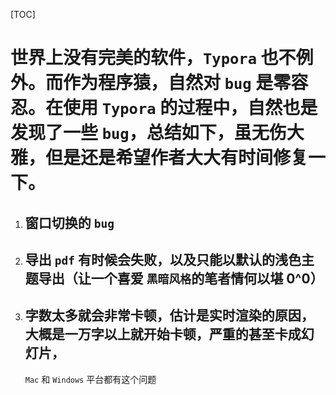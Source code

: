 



[TOC]

# 世界上没有完美的软件，`Typora` 也不例外。而作为程序猿，自然对 `bug` 是零容忍。在使用 `Typora` 的过程中，自然也是发现了一些 `bug`，总结如下，虽无伤大雅，但是还是希望作者大大有时间修复一下。

1. ## 窗口切换的 `bug`

2. ## 导出 `pdf` 有时候会失败，以及只能以默认的浅色主题导出（让一个喜爱 `黑暗风格`的笔者情何以堪 0^0）

3. ## 字数太多就会非常卡顿，估计是实时渲染的原因，大概是一万字以上就开始卡顿，严重的甚至卡成幻灯片，

   `Mac` 和 `Windows` 平台都有这个问题